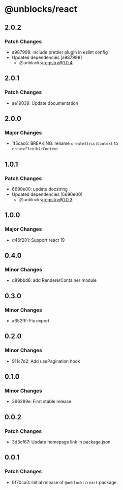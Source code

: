 # @unblocks/react

## 2.0.2

### Patch Changes

- a987998: include prettier plugin in eslint config
- Updated dependencies [a987998]
  - @unblocks/registry@1.0.4

## 2.0.1

### Patch Changes

- ae19039: Update documentation

## 2.0.0

### Major Changes

- 1f5cac6: BREAKING: rename `createStrictContext` to `createFlexibleContext`

## 1.0.1

### Patch Changes

- 6690e00: update docstring
- Updated dependencies [6690e00]
  - @unblocks/registry@1.0.3

## 1.0.0

### Major Changes

- d46f201: Support react 19

## 0.4.0

### Minor Changes

- d89bbd6: add RendererContainer module

## 0.3.0

### Minor Changes

- a652fff: Fix export

## 0.2.0

### Minor Changes

- 911c7d2: Add usePagination hook

## 0.1.0

### Minor Changes

- 396289e: First stable release

## 0.0.2

### Patch Changes

- 3d3cf67: Update homepage link in package.json

## 0.0.1

### Patch Changes

- 9f70ca0: Initial release of `@unblocks/react` package.
